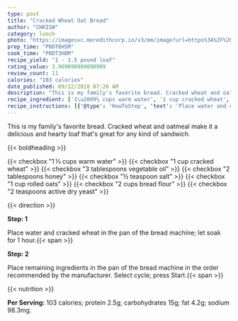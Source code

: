 ```yaml
---
type: post
title: "Cracked Wheat Oat Bread"
author: "CHRISW"
category: lunch
photo: "https://imagesvc.meredithcorp.io/v3/mm/image?url=https%3A%2F%2Fimages.media-allrecipes.com%2Fuserphotos%2F187634.jpg"
prep_time: "P0DT0H5M"
cook_time: "P0DT3H0M"
recipe_yield: "1 - 1.5 pound loaf"
rating_value: 3.909090909090909
review_count: 11
calories: "103 calories"
date_published: 09/12/2018 07:26 AM
description: "This is my family's favorite bread. Cracked wheat and oatmeal make it a delicious and hearty loaf that's great for any kind of sandwich."
recipe_ingredient: ['1\u2009⅓ cups warm water', '1 cup cracked wheat', '3 tablespoons vegetable oil', '2 tablespoons honey', '½ teaspoon salt', '1 cup rolled oats', '2 cups bread flour', '2 teaspoons active dry yeast']
recipe_instructions: [{'@type': 'HowToStep', 'text': 'Place water and cracked wheat in the pan of the bread machine; let soak for 1 hour.\n'}, {'@type': 'HowToStep', 'text': 'Place remaining ingredients in the pan of the bread machine in the order recommended by the manufacturer. Select cycle; press Start.\n'}]
---
```


This is my family's favorite bread. Cracked wheat and oatmeal make it a delicious and hearty loaf that's great for any kind of sandwich. 

{{< boldheading >}}

{{< checkbox "1 ⅓ cups warm water" >}}
{{< checkbox "1 cup cracked wheat" >}}
{{< checkbox "3 tablespoons vegetable oil" >}}
{{< checkbox "2 tablespoons honey" >}}
{{< checkbox "½ teaspoon salt" >}}
{{< checkbox "1 cup rolled oats" >}}
{{< checkbox "2 cups bread flour" >}}
{{< checkbox "2 teaspoons active dry yeast" >}}


{{< direction >}}

**Step: 1**

Place water and cracked wheat in the pan of the bread machine; let soak for 1 hour.{{< span >}}

**Step: 2**

Place remaining ingredients in the pan of the bread machine in the order recommended by the manufacturer. Select cycle; press Start.{{< span >}}

{{< nutrition >}}

**Per Serving:** 103 calories; protein 2.5g; carbohydrates 15g; fat 4.2g; sodium 98.3mg.